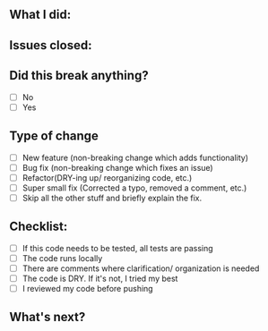 ## What I did:

## Issues closed:

## Did this break anything?
- [ ] No
- [ ] Yes

## Type of change

- [ ] New feature (non-breaking change which adds functionality)
- [ ] Bug fix (non-breaking change which fixes an issue)
- [ ] Refactor(DRY-ing up/ reorganizing code, etc.)
- [ ] Super small fix (Corrected a typo, removed a comment, etc.)
- [ ] Skip all the other stuff and briefly explain the fix.

## Checklist:
- [ ] If this code needs to be tested, all tests are passing
- [ ] The code runs locally
- [ ] There are comments where clarification/ organization is needed
- [ ] The code is DRY. If it's not, I tried my best
- [ ] I reviewed my code before pushing

## What's next?
